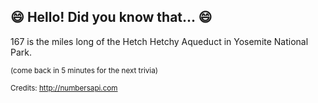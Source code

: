 ## :smile: Hello! Did you know that... :smile:
167 is the miles long of the Hetch Hetchy Aqueduct in Yosemite National Park.

<sup>(come back in 5 minutes for the next trivia)</sup>


<sup>Credits: http://numbersapi.com</sup>
